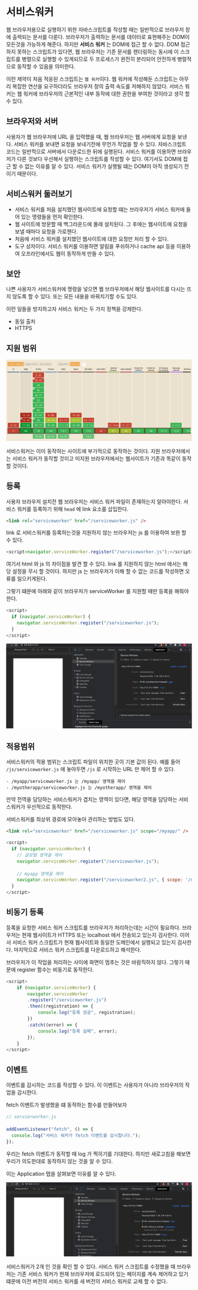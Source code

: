 # 서비스워커

웹 브라우저용으로 실행하기 위한 자바스크립트를 작성할 때는 일반적으로 브라우저 창에 출력되는 문서를 다룬다.
브라우저가 출력하는 문서를 데이터로 표현해주는 DOM이 모든것을 가능하게 해준다.
하지만 **서비스 워커** 는 DOM에 접근 할 수 없다. DOM 접근하지 못하는 스크립트가 있다면, 웹 브라우저는 기존 문서를
렌더링하는 동시에 이 스크립트를 병렬으로 실행할 수 있게되므로 두 프로세스가 완전히 분리되어 안전하게 병렬적으로 동작할 수 있음을 의미한다.

이런 제약이 처음 적응된 스크립트는 `웹 워커`이다. 웹 워커에 작성해둔 스크립트는 아무리 복잡한 연산을 요구하더라도 브라우저 창의 출력 속도를 저해하지 않았다.
서비스 워커는 웹 워커에 브라우저의 근본적인 내부 동작에 대한 권한을 부여한 것이라고 생각 할 수 있다.

## 브라우저와 서버

사용자가 웹 브라우저에 URL 을 입력했을 때, 웹 브라우저는 웹 서버에게 요청을 보낸다.
서비스 워커를 보내면 요청을 보내기전에 무언가 작업을 할 수 있다.
자바스크립트 코드는 일반적으로 서버에서 다운로드한 뒤에 실행된다. 서비스 워커를 이용하면 브라우저가 다른 것보다 우선해서 실행하는 스크립트를 작성할 수 있다.
여기서도 DOM에 접근 할 수 없는 이유를 알 수 있다. 서비스 워커가 실행될 떄는 DOM이 아직 생성되기 전이기 때문이다.

## 서비스워커 둘러보기

- 서비스 워커를 처음 설치했던 웹사이트에 요청할 떄는 브라우저가 서비스 워커에 들어 있는 명령들을 먼저 확인한다.
- 웹 사이트에 방문할 때 백그라운드에 몰래 설치된다. 그 후에는 웹사이트에 요청을 보낼 때마다 요청을 가로챈다.
- 처음에 서비스 워커를 설치했던 웹사이트에 대한 요청만 처리 할 수 있다.
- 도구 상자이다. 서비스 워커를 이용하면 알림을 푸쉬하거나 cache api 등을 이용하여 오프라인에서도 웹이 동작하게 만들 수 있다.

## 보안

나쁜 사용자가 서비스워커에 명령을 넣으면 웹 브라우저에서 해당 웹사이트를 다시는 뜨지 않도록 할 수 있다.
또는 모든 내용을 바꿔치기할 수도 있다.

이런 일들을 방지하고자 서비스 워커는 두 가지 정책을 강제한다.

- 동일 출처
- HTTPS

## 지원 범위

![지원범위](/images/can-i-use.png)

서비스워커는 이미 동작하는 사이트에 부가적으로 동작하는 것이다.
지원 브라우저에서는 서비스 워커가 동작할 것이고 미지원 브라우저에서는 웹사이트가 기존과 똑같이 동작할 것이다.

## 등록

사용자 브라우저 설치전 웹 브라우저는 서비스 워커 파일이 존재하는지 알아야한다.
서비스 워커를 등록하기 위해 `head` 에 link 요소를 삽입한다.

```html
<link rel="serviceworker" href="/serviceworker.js" />
```

link 로 서비스워커를 등록하는것을 지원하지 않는 브라우저는 js 를 이용하여 보완 할 수 있다.

```js
<script>navigator.serviceWorker.register("/serviceworker.js");</script>
```

여기서 html 와 js 의 차이점을 발견 할 수 있다.
link 를 지원하지 않는 html 에서는 해당 설정을 무시 할 것이다. 하지만 js 는 브라우저가 이해 할 수 없는 코드를 작성하면 오류를 일으키게된다.

그렇기 떄문에 아래와 같이 브라우저가 serviceWorker 를 지원할 때만 등록을 해줘야한다.

```js
<script>
  if (navigator.serviceWorker) {
    navigator.serviceWorker.register("/serviceworker.js");
  }
</script>
```

![등록성공](/images/success_register.png)

## 적용범위

서비스워커의 적용 범위는 스크립트 파일이 위치한 곳이 기본 값이 된다.
예를 들어 `/js/serviceworker.js` 에 놓아두면 `/js` 로 시작하는 URL 만 제어 할 수 있다.

```text
- /myapp/serviceworker.js 는 /myapp/ 영역을 제어
- /myotherapp/serviceworker.js 는 /myotherapp/ 영역을 제어
```

만약 전역을 담당하는 서비스워커가 겹치는 영역이 있다면, 해당 영역을 담당하는 서비스워커가 우선적으로 동작한다.

서비스워커를 최상위 경로에 모아놓아 관리하는 방법도 있다.

```html
<link rel="serviceworker" href="/serviceworker.js" scope="/myapp/" />
```

```js
<script>
  if (navigator.serviceWorker) {
    // 글로벌 영역을 제어
    navigator.serviceWorker.register("/serviceworker.js");

    // myapp 영역을 제어
    navigator.serviceWorker.register("/serviceworker2.js", { scope: '/myapp' });
  }
</script>
```

## 비동기 등록

등록을 요청한 서비스 워커 스크립트를 브라우저가 처리하는데는 시간이 필요하다.
브라우저는 현재 웹사이트가 HTTPS 또는 localhost 에서 전송되고 있는지 검사한다.
이어서 서비스 워커 스크립트가 현재 웹사이트와 동일한 도메인에서 실행되고 있는지 검사한다.
마지막으로 서비스 워커 스크립트를 다운로드하고 해석한다.

브라우저가 이 작업을 처리하는 사이에 화면이 멈추는 것은 바람직하지 않다. 그렇기 때문에 register 함수는 비동기로 동작한다.

```js
<script>
    if (navigator.serviceWorker) {
        navigator.serviceWorker
        .register("/serviceworker.js")
        .then((registration) => {
            console.log("등록 성공", registration);
        })
        .catch((error) => {
            console.log("등록 실패", error);
        });
    }
</script>
```

## 이벤트

이벤트를 감시하는 코드를 작성할 수 있다. 이 이벤트는 사용자가 아니라 브라우저의 작업을 감시한다.

fetch 이벤트가 발생했을 떄 동작하는 함수를 만들어보자

```js
// servierworker.js

addEventListener("fetch", () => {
  console.log("서비스 워커가 fetch 이벤트를 감시합니다.");
});
```

우리는 fetch 이벤트가 동작할 때 log 가 찍히기를 기대한다.
하지만 새로고침을 해보면 우리가 의도한대로 동작하지 않는 것을 알 수 있다.

이는 Application 탭을 살펴보면 이유를 알 수 있다.

![새로운 서비스워커](/images/wait_new_servierworker.png)

서비스워커가 2개 인 것을 확인 할 수 있다. 서비스 워커 스크립트를 수정했을 때 브라우저는 기존 서비스 워커가 현재 브라우저에 로드되어 있는 페이지를
계속 제어하고 있기 떄문에 이전 버전의 서비스 워커를 새 버전의 서비스 워커로 교체 할 수 없다.
